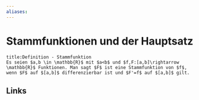 ```yaml
---
aliases: 
---
```

# Stammfunktionen und der Hauptsatz 
```ad-abstract
title:Definition - Stammfunktion
Es seien $a,b \in \mathbb{R}$ mit $a<b$ und $f,F:[a,b]\rightarrow \mathbb{R}$ Funktionen. Man sagt $F$ ist eine Stammfunktion von $f$, wenn $F$ auf $[a,b]$ differenzierbar ist und $F'=f$ auf $[a,b]$ gilt.
```

## Links